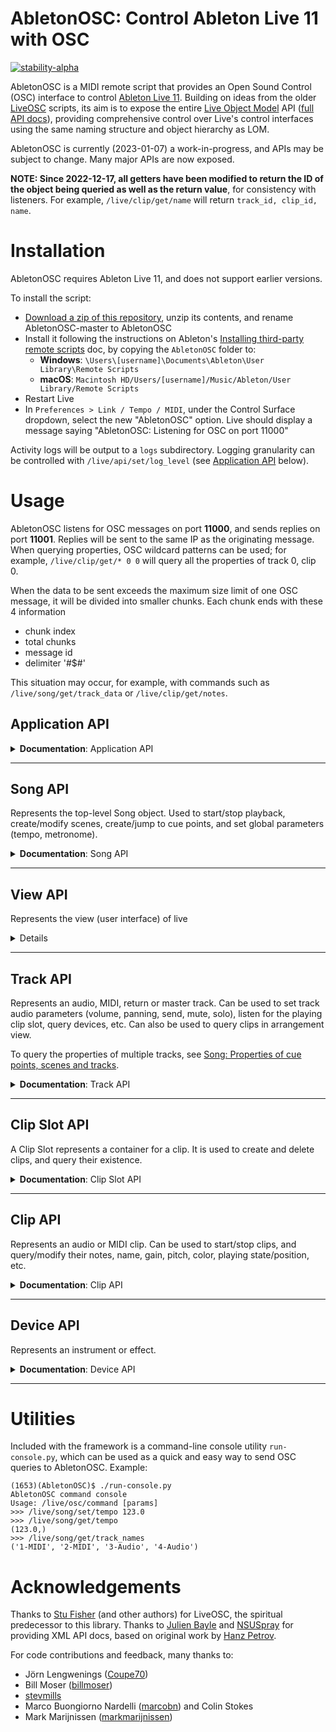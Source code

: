 # AbletonOSC: Control Ableton Live 11 with OSC

[![stability-alpha](https://img.shields.io/badge/stability-alpha-f4d03f.svg)](https://github.com/mkenney/software-guides/blob/master/STABILITY-BADGES.md#alpha)

AbletonOSC is a MIDI remote script that provides an Open Sound Control (OSC) interface to
control [Ableton Live 11](https://www.ableton.com/en/live/). Building on ideas from the
older [LiveOSC](https://github.com/hanshuebner/LiveOSC) scripts, its aim is to expose the
entire [Live Object Model](https://docs.cycling74.com/max8/vignettes/live_object_model) API
([full API docs](https://structure-void.com/PythonLiveAPI_documentation/Live11.0.xml)), providing comprehensive control
over Live's control interfaces using the same naming structure and object hierarchy as LOM.

AbletonOSC is currently (2023-01-07) a work-in-progress, and APIs may be subject to change. Many major APIs are now exposed.

**NOTE: Since 2022-12-17, all getters have been modified to return the ID of the object being queried as well as the return value**, for consistency with listeners. For example, `/live/clip/get/name` will return `track_id, clip_id, name`.

# Installation

AbletonOSC requires Ableton Live 11, and does not support earlier versions.

To install the script:

- [Download a zip of this repository](https://github.com/ideoforms/AbletonOSC/archive/refs/heads/master.zip), unzip its contents, and rename AbletonOSC-master to AbletonOSC
- Install it following the instructions on
  Ableton's [Installing third-party remote scripts](https://help.ableton.com/hc/en-us/articles/209072009-Installing-third-party-remote-scripts)
  doc, by copying the `AbletonOSC` folder to:
    - **Windows**: `\Users\[username]\Documents\Ableton\User Library\Remote Scripts`
    - **macOS**: `Macintosh HD/Users/[username]/Music/Ableton/User Library/Remote Scripts`
- Restart Live
- In `Preferences > Link / Tempo / MIDI`, under the Control Surface dropdown, select the new "AbletonOSC" option. Live should display a message
  saying "AbletonOSC: Listening for OSC on port 11000"

Activity logs will be output to a `logs` subdirectory. Logging granularity can be controlled with `/live/api/set/log_level` (see [Application API](#application-api) below). 

# Usage

AbletonOSC listens for OSC messages on port **11000**, and sends replies on port **11001**. Replies will be sent to the
same IP as the originating message. When querying properties, OSC wildcard patterns can be used; for example, `/live/clip/get/* 0 0` will query all the properties of track 0, clip 0.

When the data to be sent exceeds the maximum size limit of one OSC message, it will be divided into smaller chunks. Each chunk ends with these 4 information 

- chunk index
- total chunks
- message id
- delimiter '#\$#' 

This situation may occur, for example, with commands such as `/live/song/get/track_data` or `/live/clip/get/notes`.

## Application API

<details>
<summary><b>Documentation</b>: Application API</summary>

| Address                       | Query params | Response params              | Description                                                                              |
|:------------------------------|:-------------|:-----------------------------|:-----------------------------------------------------------------------------------------|
| /live/test                    |              | 'ok'                         | Display a confirmation message in Live, and sends an OSC reply to /live/test             |
| /live/application/get/version |              | major_version, minor_version | Query Live's version                                                                     |
| /live/api/reload              |              |                              | Initiates a live reload of the AbletonOSC server code. Used in development only.         |
| /live/api/get/log_level       |              | log_level                    | Returns the current log level. Default is `info`.                                        |
| /live/api/set/log_level       | log_level    |                              | Set the log level, which can be one of: `debug`, `info`, `warning`, `error`, `critical`. |

### Application status messages

These messages are sent to the client automatically when the application state changes.

| Address       | Response params | Description                                                                                        |
| :------------ | :-------------- | :------------------------------------------------------------------------------------------------- |
| /live/startup |                 | Sent to the client application when AbletonOSC is started                                          |
| /live/error   | error_msg       | Sent to the client application when an error occurs. For more diagnostics, see logs/abletonosc.log |

</details>

---

## Song API

Represents the top-level Song object. Used to start/stop playback, create/modify scenes, create/jump to cue points, and set global parameters (tempo, metronome).

<details>
<summary><b>Documentation</b>: Song API</summary>

### Song methods

| Address                           | Query params | Response params | Description                                                                              |
|:----------------------------------|:-------------|:----------------|:-----------------------------------------------------------------------------------------|
| /live/song/capture_midi           |              |                 | Capture midi                                                                             |
| /live/song/continue_playing       |              |                 | Resume session playback                                                                  |
| /live/song/create_audio_track     | index        |                 | Create a new audio track at the specified index (-1 = end of list)                       |
| /live/song/create_midi_track      | index        |                 | Create a new MIDI track at the specified index (-1 = end of list)                        |
| /live/song/create_return_track    |              |                 | Create a new return track                                                                |
| /live/song/create_scene           | index        |                 | Create a new scene at the specified index (-1 = end of list)                             |
| /live/song/cue_point/jump         | cue_point    |                 | Jump to a specific cue point, by name or numeric index (based on the list of cue points) |
| /live/song/delete_scene           | scene_index  |                 | Delete a scene                                                                           |
| /live/song/delete_return_track    | track_index  |                 | Delete a return track                                                                    |
| /live/song/delete_track           | track_index  |                 | Delete a track                                                                           |
| /live/song/duplicate_scene        | scene_index  |                 | Duplicate a scene                                                                        |
| /live/song/duplicate_track        | track_index  |                 | Duplicate a track                                                                        |
| /live/song/jump_by                | time         |                 | Jump song position by the specified time, in beats                                       |
| /live/song/jump_to_next_cue       |              |                 | Jump to the next cue marker                                                              |
| /live/song/jump_to_prev_cue       |              |                 | Jump to the previous cue marker                                                          |
| /live/song/redo                   |              |                 | Redo the last undone operation                                                           |
| /live/song/start_playing          |              |                 | Start session playback                                                                   |
| /live/song/stop_playing           |              |                 | Stop session playback                                                                    |
| /live/song/stop_all_clips         |              |                 | Stop all clips from playing                                                              |
| /live/song/tap_tempo              |              |                 | Mimics a tap of the "Tap Tempo" button                                                   |
| /live/song/trigger_session_record |              |                 | Triggers record in session mode                                                          |
| /live/song/undo                   |              |                 | Undo the last operation                                                                  |

### Song properties

 - Changes for any Track property can be listened for by calling `/live/song/start_listen/<property>`
 - Responses will be sent to `/live/song/get/<property>`, with parameters `<property_value>`
 - For further information on these properties and their parameters, see documentation
for [Live Object Model - Song](https://docs.cycling74.com/max8/vignettes/live_object_model#Song).
 
#### Getters

| Address                                    | Query params | Response params             | Description                                       |
| :----------------------------------------- | :----------- | :-------------------------- | :------------------------------------------------ |
| /live/song/get/arrangement_overdub         |              | arrangement_overdub         | Query whether arrangement overdub is on           |
| /live/song/get/back_to_arranger            |              | back_to_arranger            | Query whether "back to arranger" is lit           |
| /live/song/get/can_redo                    |              | can_redo                    | Query whether redo is available                   |
| /live/song/get/can_undo                    |              | can_undo                    | Query whether undo is available                   |
| /live/song/get/clip_trigger_quantization   |              | clip_trigger_quantization   | Query the current clip trigger quantization level |
| /live/song/get/current_song_time           |              | current_song_time           | Query the current song time, in beats             |
| /live/song/get/groove_amount               |              | groove_amount               | Query the current groove amount                   |
| /live/song/get/is_playing                  |              | is_playing                  | Query whether the song is currently playing       |
| /live/song/get/loop                        |              | loop                        | Query whether the song is currently looping       |
| /live/song/get/loop_length                 |              | loop_length                 | Query the current loop length                     |
| /live/song/get/loop_start                  |              | loop_start                  | Query the current loop start point                |
| /live/song/get/metronome                   |              | metronome_on                | Query metronome on/off                            |
| /live/song/get/midi_recording_quantization |              | midi_recording_quantization | Query the current MIDI recording quantization     |
| /live/song/get/nudge_down                  |              | nudge_down                  | Query nudge down                                  |
| /live/song/get/nudge_up                    |              | nudge_up                    | Query nudge up                                    |
| /live/song/get/punch_in                    |              | punch_in                    | Query punch in                                    |
| /live/song/get/punch_out                   |              | punch_out                   | Query punch out                                   |
| /live/song/get/record_mode                 |              | record_mode                 | Query the current record mode                     |
| /live/song/get/session_record              |              | session_record              | Query whether session record is enabled           |
| /live/song/get/signature_denominator       |              | denominator                 | Query the current time signature's denominator    |
| /live/song/get/signature_numerator         |              | numerator                   | Query the current time signature's numerator      |
| /live/song/get/tempo                       |              | tempo_bpm                   | Query the current song tempo                      |

#### Setters

| Address                                    | Query params                | Response params | Description                                     |
| :----------------------------------------- | :-------------------------- | :-------------- | :---------------------------------------------- |
| /live/song/set/arrangement_overdub         | arrangement_overdub         |                 | Set whether arrangement overdub is on           |
| /live/song/set/back_to_arranger            | back_to_arranger            |                 | Set whether "back to arranger" is lit           |
| /live/song/set/clip_trigger_quantization   | clip_trigger_quantization   |                 | Set the current clip trigger quantization level |
| /live/song/set/current_song_time           | current_song_time           |                 | Set the current song time, in beats             |
| /live/song/set/groove_amount               | groove_amount               |                 | Set the current groove amount                   |
| /live/song/set/loop                        | loop                        |                 | Set whether the song is currently looping       |
| /live/song/set/loop_length                 | loop_length                 |                 | Set the current loop length                     |
| /live/song/set/loop_start                  | loop_start                  |                 | Set the current loop start point                |
| /live/song/set/metronome                   | metronome_on                |                 | Set metronome on/off                            |
| /live/song/set/midi_recording_quantization | midi_recording_quantization |                 | Set the current MIDI recording quantization     |
| /live/song/set/nudge_down                  | nudge_down                  |                 | Set nudge down                                  |
| /live/song/set/nudge_up                    | nudge_up                    |                 | Set nudge up                                    |
| /live/song/set/punch_in                    | punch_in                    |                 | Set punch in                                    |
| /live/song/set/punch_out                   | punch_out                   |                 | Set punch out                                   |
| /live/song/set/record_mode                 | record_mode                 |                 | Set the current record mode                     |
| /live/song/set/session_record              | session_record              |                 | Set whether session record is enabled           |
| /live/song/set/signature_denominator       | signature_denominator       |                 | Set the time signature's denominator            |
| /live/song/set/signature_numerator         | signature_numerator         |                 | Set the time signature's numerator              |
| /live/song/set/record_mode                 | record_mode                 |                 | Set the current record mode                     |
| /live/song/set/tempo                       | tempo_bpm                   |                 | Set the current song tempo                      |

### Song: Properties of cue points, scenes and tracks

| Address                    | Query params | Response params        | Description                                                                 |
| :------------------------- | :----------- | :--------------------- | :-------------------------------------------------------------------------- |
| /live/song/get/cue_points  |              | name, time, ...        | Query a list of the song's cue points                                       |
| /live/song/get/num_scenes  |              | num_scenes             | Query the number of scenes                                                  |
| /live/song/get/num_tracks  |              | num_tracks             | Query the number of tracks                                                  |
| /live/song/get/track_names |              | [index_min, index_max] | Query track names (optionally, over a given range)                          |
| /live/song/get/track_data  |              | [various]              | Query bulk properties of multiple tracks/clips. See below for further info. |


#### Querying track/clip data in bulk with /live/song/get/track_data

It is often useful to be able to query data en masse about lots of different tracks and clips -- for example, when a set is first opened, to synchronise the state of your client with the Ableton set. This can be achieved with the `/live/song/get/track_data` API, which can query user-specified properties of multiple tracks and clips.

Properties must be of the format `track.property_name` or `clip.property_name`.

For example:
```
/live/song/get/track_data 0 12 track.name clip.name clip.length
```

Queries tracks 0..11, and returns a long list of values comprising:

```
[track_0_name, clip_0_0_name,   clip_0_1_name,   ... clip_0_7_name,
               clip_1_0_length, clip_0_1_length, ... clip_0_7_length,
 track_1_name, clip_1_0_name,   clip_1_1_name,   ... clip_1_7_name, ...]
```

### Song status messages

These messages are sent to the client automatically when the song state changes.

| Address         | Response params | Description                                                          |
| :-------------- | :-------------- | :------------------------------------------------------------------- |
| /live/song/beat | beat_number     | Sent to the client application on each beat when the song is playing |

</details>

---

## View API

Represents the view (user interface) of live

<details>
### View properties

| Address                       | Query params                      | Response params               | Description                                  |
| :---------------------------- | :-----------                      | :---------------------------- | :------------------------------------------- |
| /live/view/get/selected_scene |                                   | selected_scene                | returns the selected scene (start at 0)      |
| /live/view/get/selected_track |                                   | selected_track                | returns selected track (start at 0)          |
| /live/view/get/selected_clip  |                                   | selected_scene selected_track | returns the scene and track of selected clip |
| /live/view/set/selected_scene | selected_scene                    |                               | set the selected scene (start at 0)          |
| /live/view/set/selected_track | selected_track                    |                               | set selected track (start at 0)              |
| /live/view/set/selected_clip  | selected_track, selected_scene    |                               | set selected clip                            |
</details>

---

## Track API

Represents an audio, MIDI, return or master track. Can be used to set track audio parameters (volume, panning, send, mute, solo), listen for the playing clip slot, query devices, etc. Can also be used to query clips in arrangement view.

To query the properties of multiple tracks, see [Song: Properties of cue points, scenes and tracks](https://github.com/ideoforms/AbletonOSC#song-properties-of-cue-points-scenes-and-tracks).

<details>
<summary><b>Documentation</b>: Track API</summary>

### Track methods

| Address                    | Query params | Response params | Description             |
| :------------------------- | :----------- | :-------------- | :---------------------- |
| /live/track/stop_all_clips | track_id     |                 | Stop all clips on track |

### Track properties

 - Changes for any Track property can be listened for by calling `/live/track/start_listen/<property> <track_index>`
 - Responses will be sent to `/live/track/get/<property>`, with parameters `<track_index> <property_value>`

#### Getters

| Address                                           | Query params      | Response params            | Description                                      |
| :------------------------------------------------ | :---------------- | :------------------------- | :----------------------------------------------- |
| /live/track/get/arm                               | track_id          | track_id, armed            | Query whether track is armed                     |
| /live/track/get/available_input_routing_channels  | track_id          | track_id, channel, ...     | List input channels (e.g. "1", "2", "1/2", ...)  |
| /live/track/get/available_input_routing_types     | track_id          | track_id, type, ...        | List input routes (e.g. "Ext. In", ...)          |
| /live/track/get/available_output_routing_channels | track_id          | track_id, channel, ...     | List output channels (e.g. "1", "2", "1/2", ...) |
| /live/track/get/available_output_routing_types    | track_id          | track_id, type, ...        | List output routes (e.g. "Ext. Out", ...)        |
| /live/track/get/can_be_armed                      | track_id          | track_id, can_be_armed     | Query whether track can be armed                 |
| /live/track/get/color                             | track_id          | track_id, color            | Query track color                                |
| /live/track/get/color_index                       | track_id          | track_id, color_index      | Query track color index                          |
| /live/track/get/current_monitoring_state          | track_id          | track_id, state            | Query current monitoring state (on/off)          |
| /live/track/get/fired_slot_index                  | track_id          | track_id, index            | Query currently-fired slot                       |
| /live/track/get/fold_state                        | track_id          | track_id, fold_state       | Query folded state (for groups)                  |
| /live/track/get/has_audio_input                   | track_id          | track_id, has_audio_input  | Query has_audio_input                            |
| /live/track/get/has_audio_output                  | track_id          | track_id, has_audio_output | Query has_audio_output                           |
| /live/track/get/has_midi_input                    | track_id          | track_id, has_midi_input   | Query has_midi_input                             |
| /live/track/get/has_midi_output                   | track_id          | track_id, has_midi_output  | Query has_midi_output                            |
| /live/track/get/input_routing_channel             | track_id          | track_id, channel          | Query current input routing channel              |
| /live/track/get/input_routing_type                | track_id          | track_id, type             | Query current input routing type                 |
| /live/track/get/output_routing_channel            | track_id          | track_id, channel          | Query current output routing channel             |
| /live/track/get/output_meter_left                 | track_id          | track_id, level            | Query current output level, left channel         |
| /live/track/get/output_meter_level                | track_id          | track_id, level            | Query current output level, both channels        |
| /live/track/get/output_meter_right                | track_id          | track_id, level            | Query current output level, right channel        |
| /live/track/get/output_routing_type               | track_id          | track_id, type             | Query current output routing type                |
| /live/track/get/is_foldable                       | track_id          | track_id, is_foldable      | Query whether track is foldable, i.e. is a group |
| /live/track/get/is_grouped                        | track_id          | track_id, is_grouped       | Query whether track is in a group                |
| /live/track/get/is_visible                        | track_id          | track_id, is_visible       | Query whether track is visible                   |
| /live/track/get/mute                              | track_id          | track_id, mute             | Query track mute on/off                          |
| /live/track/get/name                              | track_id          | track_id, name             | Query track name                                 |
| /live/track/get/panning                           | track_id          | track_id, panning          | Query track panning                              |
| /live/track/get/playing_slot_index                | track_id          | track_id, index            | Query currently-playing slot                     |
| /live/track/get/send                              | track_id, send_id | track_id, value            | Query track send                                 |
| /live/track/get/solo                              | track_id          | track_id, solo             | Query track solo on/off                          |
| /live/track/get/volume                            | track_id          | track_id, volume           | Query track volume                               |

#### Setters

| Address                                  | Query params             | Response params | Description                |
| :--------------------------------------- | :----------------------- | :-------------- | :------------------------- |
| /live/track/set/arm                      | track_id, armed          |                 | Set track arm state on/off |
| /live/track/set/color                    | track_id, color          |                 | Set track color            |
| /live/track/set/color_index              | track_id, color_index    |                 | Set track color index      |
| /live/track/set/current_monitoring_state | track_id, state          |                 | Set monitoring on/off      |
| /live/track/set/fold_state               | track_id, fold_state     |                 | Set folded on/off          |
| /live/track/set/input_routing_channel    | track_id, channel        |                 | Set input routing channel  |
| /live/track/set/input_routing_type       | track_id, type           |                 | Set input routing type     |
| /live/track/set/mute                     | track_id, mute           |                 | Set track mute on/off      |
| /live/track/set/name                     | track_id, name           |                 | Set track name             |
| /live/track/set/output_routing_channel   | track_id, channel        |                 | Set output routing channel |
| /live/track/set/output_routing_type      | track_id, type           |                 | Set output routing type    |
| /live/track/set/panning                  | track_id, panning        |                 | Set track panning          |
| /live/track/set/send                     | track_id, send_id, value |                 | Set track send             |
| /live/track/set/solo                     | track_id, solo           |                 | Set track solo on/off      |
| /live/track/set/volume                   | track_id, volume         |                 | Set track volume           |

### Track: Properties of multiple clips

| Address                                      | Query params | Response params             | Description                                      |
| :------------------------------------------- | :----------- | :-------------------------- | :----------------------------------------------- |
| /live/track/get/clips/name                   | track_id     | track_id, [name, ....]      | Query all clip names on track                    |
| /live/track/get/clips/length                 | track_id     | track_id, [length, ...]     | Query all clip lengths on track                  |
| /live/track/get/clips/color                  | track_id     | track_id, [color, ...]      | Query all clip colors on track                   |
| /live/track/get/arrangement_clips/name       | track_id     | track_id, [name, ....]      | Query all arrangement view clip names on track   |
| /live/track/get/arrangement_clips/length     | track_id     | track_id, [length, ...]     | Query all arrangement view clip lengths on track |
| /live/track/get/arrangement_clips/start_time | track_id     | track_id, [start_time, ...] | Query all arrangement view clip times on track   |

### Track: Properties of devices
| Address                            | Query params | Response params        | Description                              |
| :--------------------------------- | :----------- | :--------------------- | :--------------------------------------- |
| /live/track/get/num_devices        | track_id     | track_id, num_devices  | Query the number of devices on the track |
| /live/track/get/devices/name       | track_id     | track_id, [name, ...]  | Query all device names on track          |
| /live/track/get/devices/type       | track_id     | track_id, [type, ...]  | Query all devices types on track         |
| /live/track/get/devices/class_name | track_id     | track_id, [class, ...] | Query all device class names on track    |

See [Device API](#device-api) for details on Device type/class_names.
 
</details>

---

## Clip Slot API

A Clip Slot represents a container for a clip. It is used to create and delete clips, and query their existence.

<details>
<summary><b>Documentation</b>: Clip Slot API</summary>

| Address                             | Query params                       | Response params                    | Description                              |
| :---------------------------------- | :--------------------------------- | :--------------------------------- | :--------------------------------------- |
| /live/clip_slot/create_clip         | track_id, clip_id, length          |                                    | Create a clip in the slot                |
| /live/clip_slot/delete_clip         | track_id, clip_id                  |                                    | Delete the clip in the slot              |
| /live/clip_slot/get/has_clip        | track_id, clip_id                  | track_id, clip_id, has_clip        | Query whether the slot has a clip        |
| /live/clip_slot/get/has_stop_button | track_id, clip_id                  | track_id, clip_id, has_stop_button | Query whether the slot has a stop button |
| /live/clip_slot/set/has_stop_button | track_id, clip_id, has_stop_button |                                    | Add or remove stop button                |

# TODO: Add more properties and methods

</details>

---

## Clip API

Represents an audio or MIDI clip. Can be used to start/stop clips, and query/modify their notes, name, gain, pitch, color, playing state/position, etc.

<details>
<summary><b>Documentation</b>: Clip API</summary>

| Address                                  | Query params                                                        | Response params                                                                        | Description                                                                                                                                          |
|:-----------------------------------------|:--------------------------------------------------------------------|:---------------------------------------------------------------------------------------|:-----------------------------------------------------------------------------------------------------------------------------------------------------|
| /live/clip/fire                          | track_id, clip_id                                                   |                                                                                        | Start clip playback                                                                                                                                  |
| /live/clip/stop                          | track_id, clip_id                                                   |                                                                                        | Stop clip playback                                                                                                                                   |
| /live/clip/duplicate_loop                | track_id, clip_id                                                   |                                                                                        | Duplicates clip loop                                                                                                                                 |
| /live/clip/get/notes                     | track_id, clip_id, [from_time, from_pitch, time_span, pitch_span]   | track_id, clip_id, pitch, start_time, duration, velocity, mute, [pitch, start_time...] | Query the notes in a given clip.                                                                                                                     |
| /live/clip/get/notes_range               | track_id, clip_id, [from_time, from_pitch, time_span, pitch_span]   | track_id, clip_id, min_start_time, max_end_time, min_pitch, max_pitch                  | Query the note range within a given clip. This is helpful in conjunction with /live/clip/get/notes to paginate and handle a large number of notes    |
| /live/clip/add/notes                     | track_id, clip_id, pitch, start_time, duration, velocity, mute, ... |                                                                                        | Add new MIDI notes to a clip. pitch is MIDI note index, start_time and duration are beats in floats, velocity is MIDI velocity index, mute is true/false |
| /live/clip/remove/notes                  | start_pitch, pitch_span, start_time, time_span                      |                                                                                        | Remove notes from a clip in a given range of pitches and times.                                                                                      |
| /live/clip/get/color                     | track_id, clip_id                                                   | track_id, clip_id, color                                                               | Get clip color                                                                                                                                       |
| /live/clip/set/color                     | track_id, clip_id, color                                            |                                                                                        | Set clip color                                                                                                                                       |
| /live/clip/get/name                      | track_id, clip_id                                                   | track_id, clip_id, name                                                                | Get clip name                                                                                                                                        |
| /live/clip/set/name                      | track_id, clip_id, name                                             |                                                                                        | Set clip name                                                                                                                                        |
| /live/clip/get/gain                      | track_id, clip_id                                                   | track_id, clip_id, gain                                                                | Get clip gain                                                                                                                                        |
| /live/clip/set/gain                      | track_id, clip_id, gain                                             |                                                                                        | Set clip gain                                                                                                                                        |
| /live/clip/get/length                    | track_id, clip_id                                                   | track_id, clip_id, length                                                              | Get clip length                                                                                                                                      |
| /live/clip/get/pitch_coarse              | track_id, clip_id                                                   | track_id, clip_id, semitones                                                           | Get clip coarse re-pitch                                                                                                                             |
| /live/clip/set/pitch_coarse              | track_id, clip_id, semitones                                        |                                                                                        | Set clip coarse re-pitch                                                                                                                             |
| /live/clip/get/pitch_fine                | track_id, clip_id                                                   | track_id, clip_id, cents                                                               | Get clip fine re-pitch                                                                                                                               |
| /live/clip/set/pitch_fine                | track_id, clip_id, cents                                            |                                                                                        | Set clip fine re-pitch                                                                                                                               |
| /live/clip/get/file_path                 | track_id, clip_id                                                   | track_id, clip_id, file_path                                                           | Get clip file path                                                                                                                                   |
| /live/clip/get/is_audio_clip             | track_id, clip_id                                                   | track_id, clip_id, is_audio_clip                                                       | Query whether clip is audio                                                                                                                          |
| /live/clip/get/is_midi_clip              | track_id, clip_id                                                   | track_id, clip_id, is_midi_clip                                                        | Query whether clip is MIDI                                                                                                                           |
| /live/clip/get/is_playing                | track_id, clip_id                                                   | track_id, clip_id, is_playing                                                          | Query whether clip is playing                                                                                                                        |
| /live/clip/get/is_recording              | track_id, clip_id                                                   | track_id, clip_id, is_recording                                                        | Query whether clip is recording                                                                                                                      |
| /live/clip/get/playing_position          | track_id, clip_id                                                   | track_id, clip_id, playing_position                                                    | Get clip's playing position                                                                                                                          |
| /live/clip/start_listen/playing_position | track_id, clip_id                                                   |                                                                                        | Start listening for clip's playing position. Replies are sent to /live/clip/get/playing_position, with args: track_id, clip_id, playing_position     |
| /live/clip/stop_listen/playing_position  | track_id, clip_id                                                   |                                                                                        | Stop listening for clip's playing position.                                                                                                          |
| /live/clip/get/loop_start                | track_id, clip_id                                                   | track_id, clip_id, loop_start                                                          | Get clip's loop start                                                                                                                                |
| /live/clip/set/loop_start                | track_id, clip_id, loop_start                                       | track_id, clip_id, loop_start                                                          | Set clip's loop start                                                                                                                                |
| /live/clip/get/loop_end                  | track_id, clip_id                                                   | track_id, clip_id, loop_end                                                            | Get clip's loop end                                                                                                                                  |
| /live/clip/set/loop_end                  | track_id, clip_id, loop_end                                         | track_id, clip_id, loop_end                                                            | Set clip's loop end                                                                                                                                  |
| /live/clip/get/start_marker              | track_id, clip_id                                                   | track_id, clip_id, start_marker                                                        | Get clip's marker start                                                                                                                              |
| /live/clip/set/start_marker              | track_id, clip_id, start_marker                                     | track_id, clip_id, start_maker                                                         | Set clip's marker start                                                                                                                              |
| /live/clip/get/end_marker                | track_id, clip_id                                                   | track_id, clip_id, end_marker                                                          | Get clip's marker end                                                                                                                                |
| /live/clip/set/end_marker                | track_id, clip_id, end_marker                                       | track_id, clip_id, end_marker                                                          | Set clip's marker end                                                                                                                                |
</details>

---

## Device API

Represents an instrument or effect.

<details>
<summary><b>Documentation</b>: Device API</summary>

| Address                                  | Query params                             | Response params                          | Description                                                                             |
| :--------------------------------------- | :--------------------------------------- | :--------------------------------------- | :-------------------------------------------------------------------------------------- |
| /live/device/get/name                    | track_id, device_id                      | track_id, device_id, name                | Get device name                                                                         |
| /live/device/get/class_name              | track_id, device_id                      | track_id, device_id, class_name          | Get device class_name                                                                   |
| /live/device/get/type                    | track_id, device_id                      | track_id, device_id, type                | Get device type                                                                         |
| /live/device/get/num_parameters          | track_id, device_id                      | track_id, device_id, num_parameters      | Get the number of parameters exposed by the device                                      |
| /live/device/get/parameters/name         | track_id, device_id                      | track_id, device_id, [name, ...]         | Get the list of parameter names exposed by the device                                   |
| /live/device/get/parameters/value        | track_id, device_id                      | track_id, device_id, [value, ...]        | Get the device parameter values                                                         |
| /live/device/get/parameters/min          | track_id, device_id                      | track_id, device_id, [value, ...]        | Get the device parameter minimum values                                                 |
| /live/device/get/parameters/max          | track_id, device_id                      | track_id, device_id, [value, ...]        | Get the device parameter maximum values                                                 |
| /live/device/get/parameters/is_quantized | track_id, device_id                      | track_id, device_id, [value, ...]        | Get the list of is_quantized settings (i.e., whether the parameter must be an int/bool) |
| /live/device/set/parameters/value        | track_id, device_id, value, value ...    |                                          | Set the device parameter values                                                         |
| /live/device/get/parameter/value         | track_id, device_id, parameter_id        | track_id, device_id, parameter_id, value | Get a device parameter value                                                            |
| /live/device/set/parameter/value         | track_id, device_id, parameter_id, value |                                          | Set a device parameter value                                                            |

For devices:

- `name` is the human-readable name
- `type` is 1 = audio_effect, 2 = instrument, 4 = midi_effect
- `class_name` is the Live instrument/effect name, e.g. Operator, Reverb. For external plugins and racks, can be
  AuPluginDevice, PluginDevice, InstrumentGroupDevice...

</details>

 ---

# Utilities

Included with the framework is a command-line console utility `run-console.py`, which can be used as a quick and easy way to send OSC queries to AbletonOSC. Example:

```
(1653)(AbletonOSC)$ ./run-console.py
AbletonOSC command console
Usage: /live/osc/command [params]
>>> /live/song/set/tempo 123.0
>>> /live/song/get/tempo
(123.0,)
>>> /live/song/get/track_names
('1-MIDI', '2-MIDI', '3-Audio', '4-Audio')
```

# Acknowledgements

Thanks to [Stu Fisher](https://github.com/stufisher/) (and other authors) for LiveOSC, the spiritual predecessor to this
library. Thanks to [Julien Bayle](https://structure-void.com/ableton-live-midi-remote-scripts/#liveAPI)
and [NSUSpray](https://nsuspray.github.io/Live_API_Doc/) for providing XML API docs, based on original work
by [Hanz Petrov](http://remotescripts.blogspot.com/p/support-files.html).

For code contributions and feedback, many thanks to:
- Jörn Lengwenings ([Coupe70](https://github.com/Coupe70))
- Bill Moser ([billmoser](https://github.com/billmoser))
- [stevmills](https://github.com/stevmills)
- Marco Buongiorno Nardelli ([marcobn](https://github.com/marcobn)) and Colin Stokes
- Mark Marijnissen ([markmarijnissen](https://github.com/markmarijnissen))
